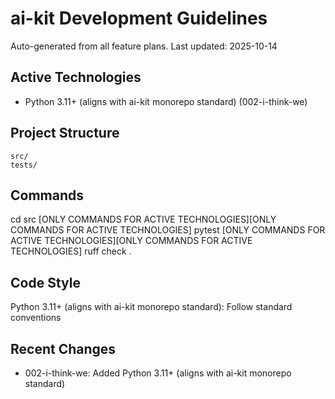 # ai-kit Development Guidelines

Auto-generated from all feature plans. Last updated: 2025-10-14

## Active Technologies
- Python 3.11+ (aligns with ai-kit monorepo standard) (002-i-think-we)

## Project Structure
```
src/
tests/
```

## Commands
cd src [ONLY COMMANDS FOR ACTIVE TECHNOLOGIES][ONLY COMMANDS FOR ACTIVE TECHNOLOGIES] pytest [ONLY COMMANDS FOR ACTIVE TECHNOLOGIES][ONLY COMMANDS FOR ACTIVE TECHNOLOGIES] ruff check .

## Code Style
Python 3.11+ (aligns with ai-kit monorepo standard): Follow standard conventions

## Recent Changes
- 002-i-think-we: Added Python 3.11+ (aligns with ai-kit monorepo standard)

<!-- MANUAL ADDITIONS START -->
<!-- MANUAL ADDITIONS END -->